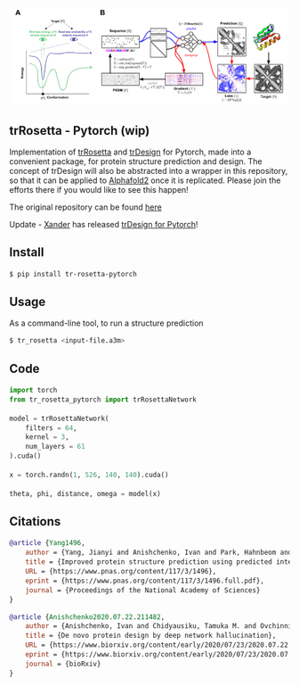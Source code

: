 <img src="./trdesign.png" width="500px"></img>

## trRosetta - Pytorch (wip)

Implementation of <a href="https://www.pnas.org/content/117/3/1496">trRosetta</a> and <a href="https://www.biorxiv.org/content/10.1101/2020.07.22.211482v1">trDesign</a> for Pytorch, made into a convenient package, for protein structure prediction and design. The concept of trDesign will also be abstracted into a wrapper in this repository, so that it can be applied to <a href="https://github.com/lucidrains/alphafold2">Alphafold2</a> once it is replicated. Please join the efforts there if you would like to see this happen!

The original repository can be found <a href="https://github.com/gjoni/trRosetta">here</a>

Update - <a href="https://github.com/aixander">Xander</a> has released <a href="https://github.com/Learn-Ventures/trdesign-pytorch">trDesign for Pytorch</a>!

## Install

```bash
$ pip install tr-rosetta-pytorch
```

## Usage

As a command-line tool, to run a structure prediction

```bash
$ tr_rosetta <input-file.a3m>
```

## Code

```python
import torch
from tr_rosetta_pytorch import trRosettaNetwork

model = trRosettaNetwork(
    filters = 64,
    kernel = 3,
    num_layers = 61
).cuda()

x = torch.randn(1, 526, 140, 140).cuda()

theta, phi, distance, omega = model(x)
```

## Citations

```bibtex
@article {Yang1496,
    author = {Yang, Jianyi and Anishchenko, Ivan and Park, Hahnbeom and Peng, Zhenling and Ovchinnikov, Sergey and Baker, David},
    title = {Improved protein structure prediction using predicted interresidue orientations},
    URL = {https://www.pnas.org/content/117/3/1496},
    eprint = {https://www.pnas.org/content/117/3/1496.full.pdf},
    journal = {Proceedings of the National Academy of Sciences}
}
```

```bibtex
@article {Anishchenko2020.07.22.211482,
    author = {Anishchenko, Ivan and Chidyausiku, Tamuka M. and Ovchinnikov, Sergey and Pellock, Samuel J. and Baker, David},
    title = {De novo protein design by deep network hallucination},
    URL = {https://www.biorxiv.org/content/early/2020/07/23/2020.07.22.211482},
    eprint = {https://www.biorxiv.org/content/early/2020/07/23/2020.07.22.211482.full.pdf},
    journal = {bioRxiv}
}
```
